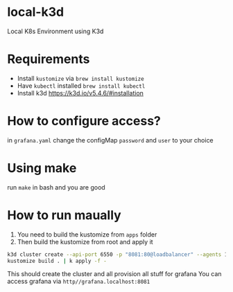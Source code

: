 # local-k3d
Local K8s Environment using K3d

# Requirements
- Install `kustomize` via `brew install kustomize`
- Have `kubectl` installed `brew install kubectl`
- Install k3d https://k3d.io/v5.4.6/#installation

# How to configure access?

in `grafana.yaml` change the configMap `password` and `user` to your choice

# Using make
run `make` in bash and you are good

# How to run maually
1. You need to build the kustomize from `apps` folder
2. Then build the kustomize from root and apply it
```bash
k3d cluster create --api-port 6550 -p "8081:80@loadbalancer" --agents 1;
kustomize build . | k apply -f -
```

This should create the cluster and all provision all stuff for grafana
You can access grafana via `http//grafana.localhost:8081`
